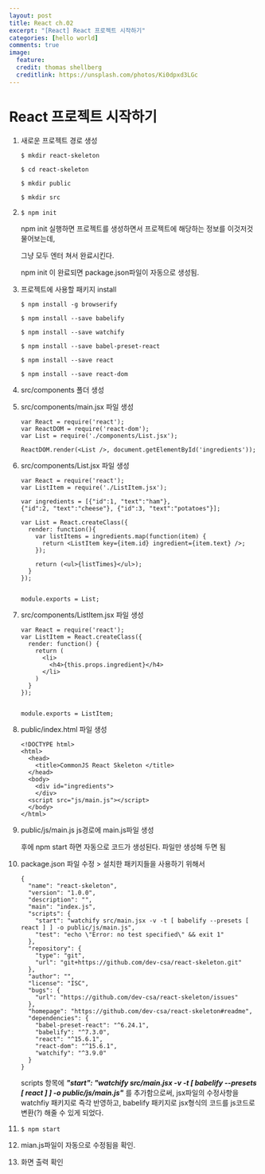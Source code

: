 ```yaml
---
layout: post
title: React ch.02
excerpt: "[React] React 프로젝트 시작하기"
categories: [hello world]
comments: true
image:
  feature:
  credit: thomas shellberg
  creditlink: https://unsplash.com/photos/Ki0dpxd3LGc
---
```


# React 프로젝트 시작하기

1. 새로운 프로젝트 경로 생성

    `$ mkdir react-skeleton`

    `$ cd react-skeleton`

    `$ mkdir public`

    `$ mkdir src`




2. `$ npm init`

    npm init 실행하면 프로젝트를 생성하면서 프로젝트에 해당하는 정보를 이것저것 물어보는데,

    그냥 모두 엔터 쳐서 완료시킨다.

    npm init 이 완료되면 package.json파일이 자동으로 생성됨.


3. 프로젝트에 사용할 패키지 install

    `$ npm install -g browserify`

    `$ npm install --save babelify`

    `$ npm install --save watchify`

    `$ npm install --save babel-preset-react`

    `$ npm install --save react`

    `$ npm install --save react-dom`



4. src/components 폴더 생성


5. src/components/main.jsx 파일 생성

    ```
    var React = require('react');
    var ReactDOM = require('react-dom');
    var List = require('./components/List.jsx');

    ReactDOM.render(<List />, document.getElementById('ingredients'));
    ```

6. src/components/List.jsx 파일 생성

    ```
    var React = require('react');
    var ListItem = require('./ListItem.jsx');

    var ingredients = [{"id":1, "text":"ham"},
    {"id":2, "text":"cheese"}, {"id":3, "text":"potatoes"}];

    var List = React.createClass({
      render: function(){
        var listItems = ingredients.map(function(item) {
          return <ListItem key={item.id} ingredient={item.text} />;
        });

        return (<ul>{listTimes}</ul>);
      }
    });


    module.exports = List;
    ```


7. src/components/ListItem.jsx 파일 생성

    ```
    var React = require('react');
    var ListItem = React.createClass({
      render: function() {
        return (
          <li>
            <h4>{this.props.ingredient}</h4>
          </li>
        )
      }
    });


    module.exports = ListItem;
    ```


8. public/index.html 파일 생성

    ```
    <!DOCTYPE html>
    <html>
      <head>
        <title>CommonJS React Skeleton </title>
      </head>
      <body>
        <div id="ingredients">
        </div>
      <script src="js/main.js"></script>
      </body>
    </html>
    ```


9. public/js/main.js js경로에 main.js파일 생성

    후에 npm start 하면 자동으로 코드가 생성된다. 파일만 생성해 두면 됨


10. package.json 파일 수정 > 설치한 패키지들을 사용하기 위해서

    ```
    {
      "name": "react-skeleton",
      "version": "1.0.0",
      "description": "",
      "main": "index.js",
      "scripts": {
        "start": "watchify src/main.jsx -v -t [ babelify --presets [ react ] ] -o public/js/main.js",
        "test": "echo \"Error: no test specified\" && exit 1"
      },
      "repository": {
        "type": "git",
        "url": "git+https://github.com/dev-csa/react-skeleton.git"
      },
      "author": "",
      "license": "ISC",
      "bugs": {
        "url": "https://github.com/dev-csa/react-skeleton/issues"
      },
      "homepage": "https://github.com/dev-csa/react-skeleton#readme",
      "dependencies": {
        "babel-preset-react": "^6.24.1",
        "babelify": "^7.3.0",
        "react": "^15.6.1",
        "react-dom": "^15.6.1",
        "watchify": "^3.9.0"
      }
    }
    ```

    scripts 항목에 ***"start": "watchify src/main.jsx -v -t [ babelify --presets [ react ] ] -o public/js/main.js"***
    를 추가함으로써, jsx파일의 수정사항을 watchfiy 패키지로 즉각 반영하고, babelify 패키지로 jsx형식의 코드를 js코드로 변환(?) 해줄 수 있게 되었다.

11. `$ npm start`

12. mian.js파일이 자동으로 수정됨을 확인.

13. 화면 출력 확인
